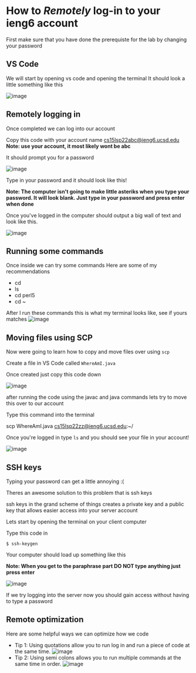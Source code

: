# How to *Remotely* log-in to your ieng6 account
First make sure that you have done the prerequiste for the lab by changing your password


## VS Code
We will start by opening vs code and opening the terminal
It should look a little something like this


![image](VScode.png)



## Remotely logging in
Once completed we can log into our account

Copy this code with your account name
cs15lsp22abc@ieng6.ucsd.edu
__Note: use your account, it most likely wont be abc__

It should prompt you for a password 

![image](password.png) 

Type in your password and it should look like this!

__Note: The computer isn't going to make little asteriks when you type your password. It will look blank. Just type in your password and press enter when done__

Once you've logged in the computer should output a big wall of text and look like this.

![image](afterPassword.png)

## Running some commands
Once inside we can try some commands
Here are some of my recommendations
- cd
- ls
- cd perl5
- cd ~

After I run these commands this is what my terminal looks like, see if yours matches
![image](rnCmd.png)

## Moving files using SCP
Now were going to learn how to copy and move files over using `scp`

Create a file in VS Code called `WhereAmI.java`

Once created just copy this code down

![image](cpCode.png)

after running the code using the javac and java commands lets try to move this over to our account

Type this command into the terminal

scp WhereAmI.java cs15lsp22zz@ieng6.ucsd.edu:~/

Once you're logged in type `ls` and you should see your file in your account!

![image](scpLs.png)


## SSH keys
Typing your password can get a little annoying :(

Theres an awesome solution to this problem that is ssh keys

ssh keys in the grand scheme of things creates a private key and a public key that allows easier access into your server account

Lets start by opening the terminal on your client computer

Type this code in 

`$ ssh-keygen`

Your computer should load up something like this

__Note: When you get to the paraphrase part DO NOT type anything just press enter__

![image](keystuff.png)

If we try logging into the server now you should gain access without having to type a password

## Remote optimization
Here are some helpful ways we can optimize how we code

- Tip 1: Using quotations allow you to run log in and run a piece of code at the same time.
![image](lsCommand.png)
- Tip 2: Using semi colons allows you to run multiple commands at the same time in order.
![image](semiColon.png)






